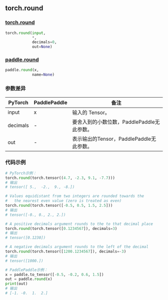 ## torch.round
### [torch.round](https://pytorch.org/docs/stable/generated/torch.round.html?highlight=round#torch.round)

```python
torch.round(input, 
            *, 
            decimals=0, 
            out=None)
```

### [paddle.round](https://www.paddlepaddle.org.cn/documentation/docs/zh/api/paddle/round_cn.html#round)

```python
paddle.round(x, 
            name=None)
```

### 参数差异
| PyTorch       | PaddlePaddle | 备注                                                   |
| ------------- | ------------ | ------------------------------------------------------ |
| input         | x            | 输入的 Tensor。                                      |
| decimals      | -            | 要舍入到的小数位数，PaddlePaddle无此参数。               |
| out           | -            | 表示输出的Tensor，PaddlePaddle无此参数。               |


### 代码示例
``` python
# PyTorch示例：
torch.round(torch.tensor((4.7, -2.3, 9.1, -7.7)))
# 输出
# tensor([ 5.,  -2.,  9., -8.])

# Values equidistant from two integers are rounded towards the
#   the nearest even value (zero is treated as even)
torch.round(torch.tensor([-0.5, 0.5, 1.5, 2.5]))
# 输出
# tensor([-0., 0., 2., 2.])

# A positive decimals argument rounds to the to that decimal place
torch.round(torch.tensor([0.1234567]), decimals=3)
# 输出
# tensor([0.1230])

# A negative decimals argument rounds to the left of the decimal
torch.round(torch.tensor([1200.1234567]), decimals=-3)
# 输出
# tensor([1000.])
```

``` python
# PaddlePaddle示例：
x = paddle.to_tensor([-0.5, -0.2, 0.6, 1.5])
out = paddle.round(x)
print(out)
# 输出
# [-1. -0.  1.  2.]
```
